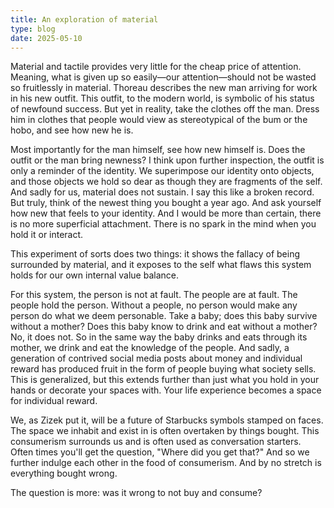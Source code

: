 ```yaml
---
title: An exploration of material
type: blog
date: 2025-05-10
---
```

Material and tactile provides very little for the cheap price of attention. Meaning, what is given up so easily—our attention—should not be wasted so fruitlessly in material. Thoreau describes the new man arriving for work in his new outfit. This outfit, to the modern world, is symbolic of his status of newfound success. But yet in reality, take the clothes off the man. Dress him in clothes that people would view as stereotypical of the bum or the hobo, and see how new he is.

Most importantly for the man himself, see how new himself is. Does the outfit or the man bring newness? I think upon further inspection, the outfit is only a reminder of the identity. We superimpose our identity onto objects, and those objects we hold so dear as though they are fragments of the self. And sadly for us, material does not sustain. I say this like a broken record. But truly, think of the newest thing you bought a year ago. And ask yourself how new that feels to your identity. And I would be more than certain, there is no more superficial attachment. There is no spark in the mind when you hold it or interact.

This experiment of sorts does two things: it shows the fallacy of being surrounded by material, and it exposes to the self what flaws this system holds for our own internal value balance.

For this system, the person is not at fault. The people are at fault. The people hold the person. Without a people, no person would make any person do what we deem personable. Take a baby; does this baby survive without a mother? Does this baby know to drink and eat without a mother? No, it does not. So in the same way the baby drinks and eats through its mother, we drink and eat the knowledge of the people. And sadly, a generation of contrived social media posts about money and individual reward has produced fruit in the form of people buying what society sells. This is generalized, but this extends further than just what you hold in your hands or decorate your spaces with. Your life experience becomes a space for individual reward. 

We, as Zizek put it, will be a future of Starbucks symbols stamped on faces. The space we inhabit and exist in is often overtaken by things bought. This consumerism surrounds us and is often used as conversation starters. Often times you'll get the question, "Where did you get that?" And so we further indulge each other in the food of consumerism. And by no stretch is everything bought wrong.

The question is more: was it wrong to not buy and consume?
